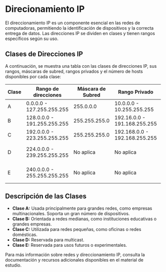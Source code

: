# Direcionamiento IP

El direccionamiento IP es un componente esencial en las redes de computadoras, permitiendo la identificación de dispositivos y la correcta entrega de datos. Las direcciones IP se dividen en clases y tienen rangos específicos según su uso.

## Clases de Direcciones IP

A continuación, se muestra una tabla con las clases de direcciones IP, sus rangos, máscaras de subred, rangos privados y el número de hosts disponibles por cada clase:

| Clase | Rango de direcciones | Máscara de Subred | Rango Privado | Número de Hosts |
|-------|----------------------|-------------------|---------------|-----------------|
|   A   | 0.0.0.0 - 127.255.255.255 | 255.0.0.0 | 10.0.0.0 - 10.255.255.255 | 16,777,214 |
|   B   | 128.0.0.0 - 191.255.255.255 | 255.255.255.0 |192.16.0.0 - 191.168.255.255 | 65,534 |
|   C   | 192.0.0.0 - 223.255.255.255 | 255.255.255.0 | 192.168.0.0 - 192.168.255.255 | 254 |
|   D   | 224.0.0.0 - 239.255.255.255 | No aplica | No aplica | Multicast (No asignada) |
|   E   | 240.0.0.0 - 255.255.255.255 | No aplica | No aplica | Reservado (No asignado) |

## Descripción de las Clases

- **Clase A:** Usada principalmente para grandes redes, como empresas multinacionales. Soporta un gran número de dispositivos.
- **Clase B:** Orientada a redes medianas, como instituciones educativas o grandes empresas.
- **Clase C:** Utilizada para redes pequeñas, como oficinas o redes domésticas.
- **Clase D:** Reservada para multicast.
- **Clase E:** Reservada para usos futuros o experimentales.

Para más información sobre redes y direccionamiento IP, consulta la documentación y recursos adicionales disponibles en el material de estudio.